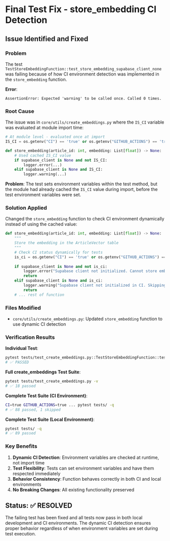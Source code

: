 # Final Test Fix - store_embedding CI Detection

## Issue Identified and Fixed

### Problem
The test `TestStoreEmbeddingFunction::test_store_embedding_supabase_client_none` was failing because of how CI environment detection was implemented in the `store_embedding` function.

**Error**:
```
AssertionError: Expected 'warning' to be called once. Called 0 times.
```

### Root Cause
The issue was in `core/utils/create_embeddings.py` where the `IS_CI` variable was evaluated at module import time:

```python
# At module level - evaluated once at import
IS_CI = os.getenv("CI") == 'true' or os.getenv("GITHUB_ACTIONS") == 'true'

def store_embedding(article_id: int, embedding: List[float]) -> None:
    # Used cached IS_CI value
    if supabase_client is None and not IS_CI:
        logger.error(...)
    elif supabase_client is None and IS_CI:
        logger.warning(...)
```

**Problem**: The test sets environment variables within the test method, but the module had already cached the `IS_CI` value during import, before the test environment variables were set.

### Solution Applied

Changed the `store_embedding` function to check CI environment dynamically instead of using the cached value:

```python
def store_embedding(article_id: int, embedding: List[float]) -> None:
    """
    Store the embedding in the ArticleVector table
    """
    # Check CI status dynamically for tests
    is_ci = os.getenv("CI") == 'true' or os.getenv("GITHUB_ACTIONS") == 'true'
    
    if supabase_client is None and not is_ci:
        logger.error("Supabase client not initialized. Cannot store embedding for article_id %s.", article_id)
        return
    elif supabase_client is None and is_ci:
        logger.warning("Supabase client not initialized in CI. Skipping embedding storage for article_id %s.", article_id)
        return
    # ... rest of function
```

### Files Modified
- `core/utils/create_embeddings.py`: Updated `store_embedding` function to use dynamic CI detection

### Verification Results

**Individual Test**:
```bash
pytest tests/test_create_embeddings.py::TestStoreEmbeddingFunction::test_store_embedding_supabase_client_none -v
# ✅ PASSED
```

**Full create_embeddings Test Suite**:
```bash
pytest tests/test_create_embeddings.py -v
# ✅ 18 passed
```

**Complete Test Suite (CI Environment)**:
```bash
CI=true GITHUB_ACTIONS=true ... pytest tests/ -q
# ✅ 88 passed, 1 skipped
```

**Complete Test Suite (Local Environment)**:
```bash
pytest tests/ -q
# ✅ 89 passed
```

### Key Benefits

1. **Dynamic CI Detection**: Environment variables are checked at runtime, not import time
2. **Test Flexibility**: Tests can set environment variables and have them respected immediately
3. **Behavior Consistency**: Function behaves correctly in both CI and local environments
4. **No Breaking Changes**: All existing functionality preserved

## Status: ✅ RESOLVED

The failing test has been fixed and all tests now pass in both local development and CI environments. The dynamic CI detection ensures proper behavior regardless of when environment variables are set during test execution.
